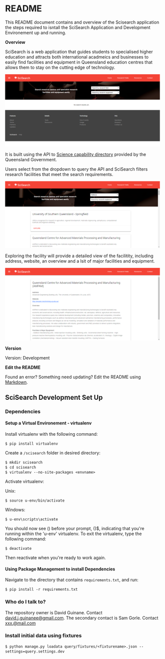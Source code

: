# README #

This README document contains and overview of the Scisearch application the steps required to isntall the SciSearch Application and Development Environement up and running.

**Overview**

SciSearch is a web application that guides students to specialised higher education and attracts both international acadmeics and businesses to easily find facilities and equipment in Queensland education centres that allows them to stay on the cutting edge of technology.

![](images/image1.png?raw=true)

It is built using the API to [Science capability directory](https://data.qld.gov.au/dataset/science-capability-directory) provided by the Queensland Government. 

Users select from the dropdown to query the API and SciSearch filters research facilities that meet the search requirements. 

![](images/image3.png?raw=true)

Exploring the facility will provide a detailed view of the facilitity, including address, website, an overview and a lsit of major facilities and equipment. 

![](images/image4.png?raw=true)

**Version**

Version: Development

**Edit the README**

Found an error? Something need updating? Edit the README using [Markdown](https://bitbucket.org/tutorials/markdowndemo).

## SciSearch Development Set Up ##

### Dependencies ###

#### Setup a Virtual Environement - virtualenv ####

Install virtualenv with the following command:

	$ pip install virtualenv

Create a `/scisearch` folder in desired directory:
	
	$ mkdir scisearch
	$ cd scisearch
	$ virtualenv --no-site-packages <envname>

Activate virtualenv:

Unix:

	$ source u-env/bin/activate    

Windows:

	$ u-env\scripts\activate

You should now see (<envname>) before your prompt, (<envname>)$, indicating that you're running within the 'u-env' virtualenv.
To exit the virtualenv, type the following command:

	$ deactivate

Then reactivate when you're ready to work again.

#### Using Package Management to install Dependencies ####

Navigate to the directory that contains `requirements.txt`, and run:

	$ pip install -r requirements.txt 

### Who do I talk to? ###

The repository owner is David Guinane. Contact david.j.guinanee@gmail.com. The secondary contact is Sam Gorle. Contact xxx.@mail.com 

### Install initial data using fixtures ###

	$ python manage.py loadata query/fixtures/<fixturename>.json --settings=query.settings.dev

